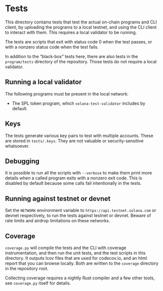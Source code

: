 # Tests

This directory contains tests that test the actual on-chain programs and CLI
client, by uploading the programs to a local testnet, and using the CLI client
to interact with them. This requires a local validator to be running.

The tests are scripts that exit with status code 0 when the test passes, or with
a nonzero status code when the test fails.

In addition to the “black-box” tests here, there are also tests in the
`program/tests` directory of the repository. Those tests do not require a
local validator.

## Running a local validator

The following programs must be present in the local network:

 * The SPL token program, which `solana-test-validator` includes by default.

## Keys

The tests generate various key pairs to test with multiple accounts. These are
stored in `tests/.keys`. They are not valuable or security-sensitive whatsoever.

## Debugging

It is possible to run all the scripts with `--verbose` to make them print
more details when a called program exits with a nonzero exit code. This is
disabled by default because some calls fail intentionally in the tests.

## Running against testnet or devnet

Set the `NETWORK` environment variable to `https://api.testnet.solana.com` or
devnet respectively, to run the tests against testnet or devnet. Beware of
rate limits and airdrop limitations on these networks.

## Coverage

`coverage.py` will compile the tests and the CLI with coverage instrumentation,
and then run the unit tests, and the test scripts in this directory. It outputs
lcov files that are used for codecov.io, and an html report that you can browse
locally. Both are written to the `coverage` directory in the repository root.

Collecting coverage requires a nightly Rust compiler and a few other tools, see
`coverage.py` itself for details.
